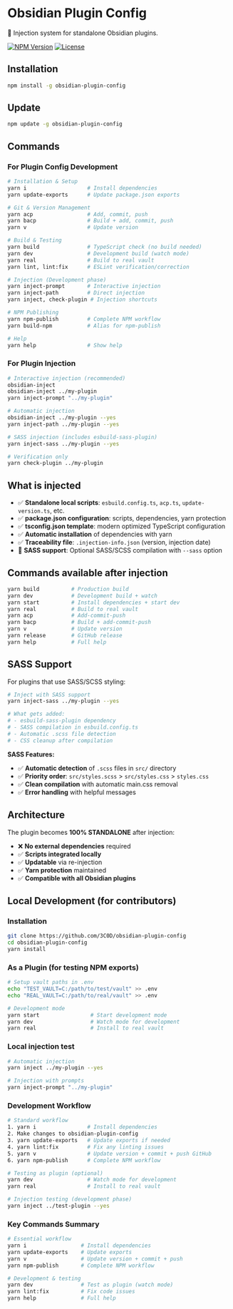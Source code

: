 # Obsidian Plugin Config

🎯 Injection system for standalone Obsidian plugins.

[![NPM Version](https://img.shields.io/npm/v/obsidian-plugin-config)](https://www.npmjs.com/package/obsidian-plugin-config)
[![License](https://img.shields.io/npm/l/obsidian-plugin-config)](LICENSE)

## Installation

```bash
npm install -g obsidian-plugin-config
```

## Update

```bash
npm update -g obsidian-plugin-config
```

## Commands

### For Plugin Config Development

```bash
# Installation & Setup
yarn i                   # Install dependencies
yarn update-exports      # Update package.json exports

# Git & Version Management
yarn acp                 # Add, commit, push
yarn bacp                # Build + add, commit, push
yarn v                   # Update version

# Build & Testing
yarn build               # TypeScript check (no build needed)
yarn dev                 # Development build (watch mode)
yarn real                # Build to real vault
yarn lint, lint:fix      # ESLint verification/correction

# Injection (Development phase)
yarn inject-prompt       # Interactive injection
yarn inject-path         # Direct injection
yarn inject, check-plugin # Injection shortcuts

# NPM Publishing
yarn npm-publish         # Complete NPM workflow
yarn build-npm           # Alias for npm-publish

# Help
yarn help                # Show help
```

### For Plugin Injection

```bash
# Interactive injection (recommended)
obsidian-inject
obsidian-inject ../my-plugin
yarn inject-prompt "../my-plugin"

# Automatic injection
obsidian-inject ../my-plugin --yes
yarn inject-path ../my-plugin --yes

# SASS injection (includes esbuild-sass-plugin)
yarn inject-sass ../my-plugin --yes

# Verification only
yarn check-plugin ../my-plugin
```

## What is injected

- ✅ **Standalone local scripts**: `esbuild.config.ts`, `acp.ts`, `update-version.ts`, etc.
- ✅ **package.json configuration**: scripts, dependencies, yarn protection
- ✅ **tsconfig.json template**: modern optimized TypeScript configuration
- ✅ **Automatic installation** of dependencies with yarn
- ✅ **Traceability file**: `.injection-info.json` (version, injection date)
- 🎨 **SASS support**: Optional SASS/SCSS compilation with `--sass` option

## Commands available after injection

```bash
yarn build          # Production build
yarn dev            # Development build + watch
yarn start          # Install dependencies + start dev
yarn real           # Build to real vault
yarn acp            # Add-commit-push
yarn bacp           # Build + add-commit-push
yarn v              # Update version
yarn release        # GitHub release
yarn help           # Full help
```

## SASS Support

For plugins that use SASS/SCSS styling:

```bash
# Inject with SASS support
yarn inject-sass ../my-plugin --yes

# What gets added:
# - esbuild-sass-plugin dependency
# - SASS compilation in esbuild.config.ts
# - Automatic .scss file detection
# - CSS cleanup after compilation
```

**SASS Features:**

- ✅ **Automatic detection** of `.scss` files in `src/` directory
- ✅ **Priority order**: `src/styles.scss` > `src/styles.css` > `styles.css`
- ✅ **Clean compilation** with automatic main.css removal
- ✅ **Error handling** with helpful messages

## Architecture

The plugin becomes **100% STANDALONE** after injection:

- ❌ **No external dependencies** required
- ✅ **Scripts integrated locally**
- ✅ **Updatable** via re-injection
- ✅ **Yarn protection** maintained
- ✅ **Compatible with all Obsidian plugins**

## Local Development (for contributors)

### Installation

```bash
git clone https://github.com/3C0D/obsidian-plugin-config
cd obsidian-plugin-config
yarn install
```

### As a Plugin (for testing NPM exports)

```bash
# Setup vault paths in .env
echo "TEST_VAULT=C:/path/to/test/vault" >> .env
echo "REAL_VAULT=C:/path/to/real/vault" >> .env

# Development mode
yarn start                # Start development mode
yarn dev                  # Watch mode for development
yarn real                 # Install to real vault
```

### Local injection test

```bash
# Automatic injection
yarn inject ../my-plugin --yes

# Injection with prompts
yarn inject-prompt "../my-plugin"
```

### Development Workflow

```bash
# Standard workflow
1. yarn i                # Install dependencies
2. Make changes to obsidian-plugin-config
3. yarn update-exports   # Update exports if needed
4. yarn lint:fix         # Fix any linting issues
5. yarn v                # Update version + commit + push GitHub
6. yarn npm-publish      # Complete NPM workflow

# Testing as plugin (optional)
yarn dev                 # Watch mode for development
yarn real                # Install to real vault

# Injection testing (development phase)
yarn inject ../test-plugin --yes
```

### Key Commands Summary

```bash
# Essential workflow
yarn i                 # Install dependencies
yarn update-exports    # Update exports
yarn v                 # Update version + commit + push
yarn npm-publish       # Complete NPM workflow

# Development & testing
yarn dev               # Test as plugin (watch mode)
yarn lint:fix          # Fix code issues
yarn help              # Full help
```
